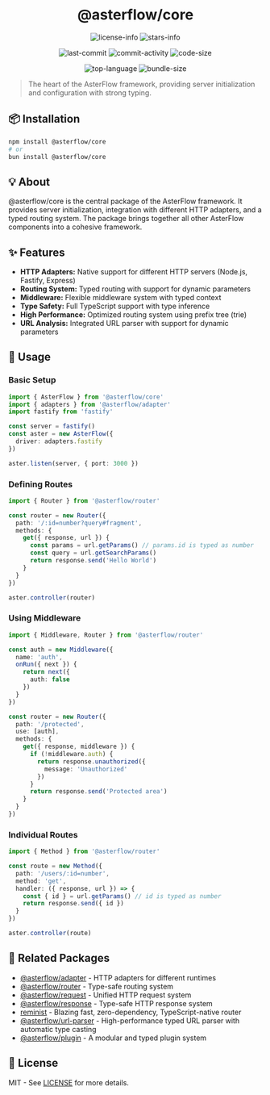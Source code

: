 <div align="center">

# @asterflow/core

![license-info](https://img.shields.io/github/license/AsterFlow/AsterFlow?style=for-the-badge&colorA=302D41&colorB=f9e2af&logoColor=f9e2af)
![stars-info](https://img.shields.io/github/stars/AsterFlow/AsterFlow?colorA=302D41&colorB=f9e2af&style=for-the-badge)

![last-commit](https://img.shields.io/github/last-commit/AsterFlow/AsterFlow?style=for-the-badge&colorA=302D41&colorB=b4befe)
![commit-activity](https://img.shields.io/github/commit-activity/y/AsterFlow/AsterFlow?style=for-the-badge&colorA=302D41&colorB=f9e2af)
![code-size](https://img.shields.io/github/languages/code-size/AsterFlow/AsterFlow?style=for-the-badge&colorA=302D41&colorB=90dceb)

![top-language](https://img.shields.io/github/languages/top/AsterFlow/AsterFlow?style=for-the-badge&colorA=302D41&colorB=90dceb)
![bundle-size](https://img.shields.io/bundlejs/size/@asterflow/core?style=for-the-badge&colorA=302D41&colorB=3ac97b)

</div>

> The heart of the AsterFlow framework, providing server initialization and configuration with strong typing.

## 📦 Installation

```bash
npm install @asterflow/core
# or
bun install @asterflow/core
```

## 💡 About

@asterflow/core is the central package of the AsterFlow framework. It provides server initialization, integration with different HTTP adapters, and a typed routing system. The package brings together all other AsterFlow components into a cohesive framework.

## ✨ Features

- **HTTP Adapters:** Native support for different HTTP servers (Node.js, Fastify, Express)
- **Routing System:** Typed routing with support for dynamic parameters
- **Middleware:** Flexible middleware system with typed context
- **Type Safety:** Full TypeScript support with type inference
- **High Performance:** Optimized routing system using prefix tree (trie)
- **URL Analysis:** Integrated URL parser with support for dynamic parameters

## 🚀 Usage

### Basic Setup

```typescript
import { AsterFlow } from '@asterflow/core'
import { adapters } from '@asterflow/adapter'
import fastify from 'fastify'

const server = fastify()
const aster = new AsterFlow({ 
  driver: adapters.fastify 
})

aster.listen(server, { port: 3000 })
```

### Defining Routes

```typescript
import { Router } from '@asterflow/router'

const router = new Router({
  path: '/:id=number?query#fragment',
  methods: {
    get({ response, url }) {
      const params = url.getParams() // params.id is typed as number
      const query = url.getSearchParams()
      return response.send('Hello World')
    }
  }
})

aster.controller(router)
```

### Using Middleware

```typescript
import { Middleware, Router } from '@asterflow/router'

const auth = new Middleware({
  name: 'auth',
  onRun({ next }) {
    return next({
      auth: false
    })
  }
})

const router = new Router({
  path: '/protected',
  use: [auth],
  methods: {
    get({ response, middleware }) {
      if (!middleware.auth) {
        return response.unauthorized({ 
          message: 'Unauthorized' 
        })
      }
      return response.send('Protected area')
    }
  }
})
```

### Individual Routes

```typescript
import { Method } from '@asterflow/router'

const route = new Method({
  path: '/users/:id=number',
  method: 'get',
  handler: ({ response, url }) => {
    const { id } = url.getParams() // id is typed as number
    return response.send({ id })
  }
})

aster.controller(route)
```

## 🔗 Related Packages

- [@asterflow/adapter](https://www.npmjs.com/package/@asterflow/adapter) - HTTP adapters for different runtimes
- [@asterflow/router](https://www.npmjs.com/package/@asterflow/router) - Type-safe routing system
- [@asterflow/request](https://www.npmjs.com/package/@asterflow/request) - Unified HTTP request system
- [@asterflow/response](https://www.npmjs.com/package/@asterflow/response) - Type-safe HTTP response system
- [reminist](https://www.npmjs.com/package/reminist) - Blazing fast, zero-dependency, TypeScript-native router
- [@asterflow/url-parser](https://www.npmjs.com/package/@asterflow/url-parser) - High-performance typed URL parser with automatic type casting
- [@asterflow/plugin](https://www.npmjs.com/package/@asterflow/plugin) - A modular and typed plugin system

## 📄 License

MIT - See [LICENSE](https://github.com/AsterFlow/AsterFlow/blob/main/LICENSE) for more details.

